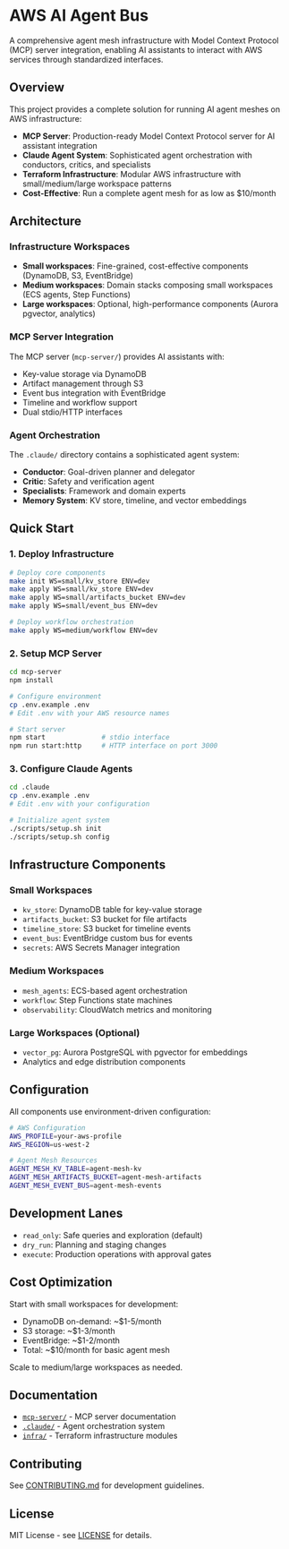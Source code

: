 # AWS AI Agent Bus

A comprehensive agent mesh infrastructure with Model Context Protocol (MCP) server integration, enabling AI assistants to interact with AWS services through standardized interfaces.

## Overview

This project provides a complete solution for running AI agent meshes on AWS infrastructure:

- **MCP Server**: Production-ready Model Context Protocol server for AI assistant integration
- **Claude Agent System**: Sophisticated agent orchestration with conductors, critics, and specialists
- **Terraform Infrastructure**: Modular AWS infrastructure with small/medium/large workspace patterns
- **Cost-Effective**: Run a complete agent mesh for as low as $10/month

## Architecture

### Infrastructure Workspaces

- **Small workspaces**: Fine-grained, cost-effective components (DynamoDB, S3, EventBridge)
- **Medium workspaces**: Domain stacks composing small workspaces (ECS agents, Step Functions)  
- **Large workspaces**: Optional, high-performance components (Aurora pgvector, analytics)

### MCP Server Integration

The MCP server (`mcp-server/`) provides AI assistants with:
- Key-value storage via DynamoDB
- Artifact management through S3
- Event bus integration with EventBridge
- Timeline and workflow support
- Dual stdio/HTTP interfaces

### Agent Orchestration

The `.claude/` directory contains a sophisticated agent system:
- **Conductor**: Goal-driven planner and delegator
- **Critic**: Safety and verification agent
- **Specialists**: Framework and domain experts
- **Memory System**: KV store, timeline, and vector embeddings

## Quick Start

### 1. Deploy Infrastructure

```bash
# Deploy core components
make init WS=small/kv_store ENV=dev
make apply WS=small/kv_store ENV=dev
make apply WS=small/artifacts_bucket ENV=dev
make apply WS=small/event_bus ENV=dev

# Deploy workflow orchestration
make apply WS=medium/workflow ENV=dev
```

### 2. Setup MCP Server

```bash
cd mcp-server
npm install

# Configure environment
cp .env.example .env
# Edit .env with your AWS resource names

# Start server
npm start              # stdio interface
npm run start:http     # HTTP interface on port 3000
```

### 3. Configure Claude Agents

```bash
cd .claude
cp .env.example .env
# Edit .env with your configuration

# Initialize agent system
./scripts/setup.sh init
./scripts/setup.sh config
```

## Infrastructure Components

### Small Workspaces
- `kv_store`: DynamoDB table for key-value storage
- `artifacts_bucket`: S3 bucket for file artifacts
- `timeline_store`: S3 bucket for timeline events
- `event_bus`: EventBridge custom bus for events
- `secrets`: AWS Secrets Manager integration

### Medium Workspaces
- `mesh_agents`: ECS-based agent orchestration
- `workflow`: Step Functions state machines
- `observability`: CloudWatch metrics and monitoring

### Large Workspaces (Optional)
- `vector_pg`: Aurora PostgreSQL with pgvector for embeddings
- Analytics and edge distribution components

## Configuration

All components use environment-driven configuration:

```bash
# AWS Configuration
AWS_PROFILE=your-aws-profile
AWS_REGION=us-west-2

# Agent Mesh Resources
AGENT_MESH_KV_TABLE=agent-mesh-kv
AGENT_MESH_ARTIFACTS_BUCKET=agent-mesh-artifacts
AGENT_MESH_EVENT_BUS=agent-mesh-events
```

## Development Lanes

- `read_only`: Safe queries and exploration (default)
- `dry_run`: Planning and staging changes
- `execute`: Production operations with approval gates

## Cost Optimization

Start with small workspaces for development:
- DynamoDB on-demand: ~$1-5/month
- S3 storage: ~$1-3/month  
- EventBridge: ~$1-2/month
- Total: ~$10/month for basic agent mesh

Scale to medium/large workspaces as needed.

## Documentation

- [`mcp-server/`](mcp-server/README.md) - MCP server documentation
- [`.claude/`](.claude/README.md) - Agent orchestration system
- [`infra/`](infra/) - Terraform infrastructure modules

## Contributing

See [CONTRIBUTING.md](mcp-server/CONTRIBUTING.md) for development guidelines.

## License

MIT License - see [LICENSE](mcp-server/LICENSE) for details.